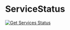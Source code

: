 # ServiceStatus
 
[![Get Services Status](https://github.com/GitGinocchio/ServiceStatusMonitoringSystem/actions/workflows/update_build_deploy.yml/badge.svg)](https://github.com/GitGinocchio/ServiceStatusMonitoringSystem/actions/workflows/update_build_deploy.yml) 
